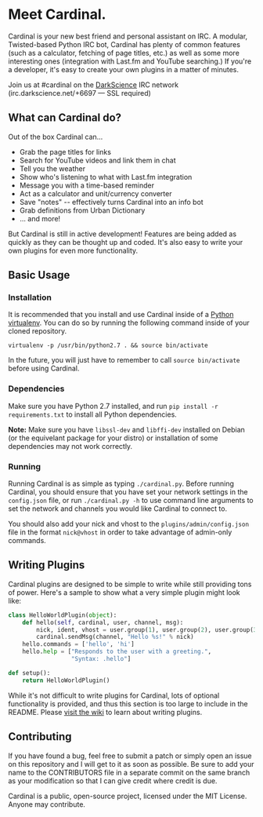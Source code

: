 # Meet Cardinal.
Cardinal is your new best friend and personal assistant on IRC. A modular, Twisted-based Python IRC bot, Cardinal has plenty of common features (such as a calculator, fetching of page titles, etc.) as well as some more interesting ones (integration with Last.fm and YouTube searching.) If you're a developer, it's easy to create your own plugins in a matter of minutes.

Join us at #cardinal on the [DarkScience](http://www.darkscience.net/) IRC network (irc.darkscience.net/+6697 &mdash; SSL required)

## What can Cardinal do?
Out of the box Cardinal can...

* Grab the page titles for links
* Search for YouTube videos and link them in chat
* Tell you the weather
* Show who's listening to what with Last.fm integration
* Message you with a time-based reminder
* Act as a calculator and unit/currency converter
* Save "notes" -- effectively turns Cardinal into an info bot
* Grab definitions from Urban Dictionary
* ... and more!

But Cardinal is still in active development! Features are being added as quickly as they can be thought up and coded. It's also easy to write your own plugins for even more functionality.

## Basic Usage
### Installation
It is recommended that you install and use Cardinal inside of a [Python virtualenv](http://docs.python-guide.org/en/latest/dev/virtualenvs/). You can do so by running the following command inside of your cloned repository.

`virtualenv -p /usr/bin/python2.7 . && source bin/activate`

In the future, you will just have to remember to call `source bin/activate` before using Cardinal.

### Dependencies
Make sure you have Python 2.7 installed, and run `pip install -r requirements.txt` to install all Python dependencies.

**Note:** Make sure you have `libssl-dev` and `libffi-dev` installed on Debian (or the equivelant package for your distro) or installation of some dependencies may not work correctly.

### Running
Running Cardinal is as simple as typing `./cardinal.py`. Before running Cardinal, you should ensure that you have set your network settings in the `config.json` file, or run `./cardinal.py -h` to use command line arguments to set the network and channels you would like Cardinal to connect to.

You should also add your nick and vhost to the `plugins/admin/config.json` file in the format `nick@vhost` in order to take advantage of admin-only commands.

## Writing Plugins
Cardinal plugins are designed to be simple to write while still providing tons of power. Here's a sample to show what a very simple plugin might look like:
```python
class HelloWorldPlugin(object):
    def hello(self, cardinal, user, channel, msg):
        nick, ident, vhost = user.group(1), user.group(2), user.group(3)
        cardinal.sendMsg(channel, "Hello %s!" % nick)
    hello.commands = ['hello', 'hi']
    hello.help = ["Responds to the user with a greeting.",
                  "Syntax: .hello"]

def setup():
    return HelloWorldPlugin()
```

While it's not difficult to write plugins for Cardinal, lots of optional functionality is provided, and thus this section is too large to include in the README. Please [visit the wiki](https://github.com/JohnMaguire/Cardinal/wiki/Writing-Plugins) to learn about writing plugins.

## Contributing
If you have found a bug, feel free to submit a patch or simply open an issue on this repository and I will get to it as soon as possible. Be sure to add your name to the CONTRIBUTORS file in a separate commit on the same branch as your modification so that I can give credit where credit is due.

Cardinal is a public, open-source project, licensed under the MIT License. Anyone may contribute.
